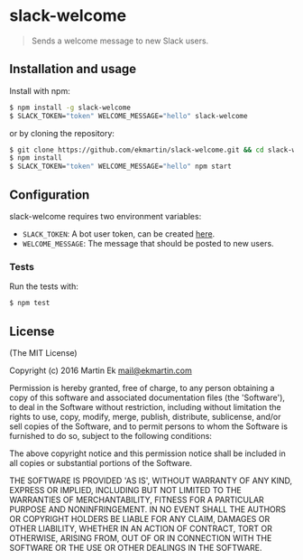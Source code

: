 # slack-welcome

> Sends a welcome message to new Slack users.

## Installation and usage
Install with npm:
```bash
$ npm install -g slack-welcome
$ SLACK_TOKEN="token" WELCOME_MESSAGE="hello" slack-welcome
```

or by cloning the repository:

```bash
$ git clone https://github.com/ekmartin/slack-welcome.git && cd slack-welcome
$ npm install
$ SLACK_TOKEN="token" WELCOME_MESSAGE="hello" npm start
```

## Configuration
slack-welcome requires two environment variables:

* `SLACK_TOKEN`: A bot user token, can be created [here](https://my.slack.com/services/new/bot).
* `WELCOME_MESSAGE`: The message that should be posted to new users.

### Tests
Run the tests with:
```bash
$ npm test
```

## License

(The MIT License)

Copyright (c) 2016 Martin Ek <mail@ekmartin.com>

Permission is hereby granted, free of charge, to any person obtaining a copy of this software and associated documentation files (the 'Software'), to deal in the Software without restriction, including without limitation the rights to use, copy, modify, merge, publish, distribute, sublicense, and/or sell copies of the Software, and to permit persons to whom the Software is furnished to do so, subject to the following conditions:

The above copyright notice and this permission notice shall be included in all copies or substantial portions of the Software.

THE SOFTWARE IS PROVIDED 'AS IS', WITHOUT WARRANTY OF ANY KIND, EXPRESS OR IMPLIED, INCLUDING BUT NOT LIMITED TO THE WARRANTIES OF MERCHANTABILITY, FITNESS FOR A PARTICULAR PURPOSE AND NONINFRINGEMENT. IN NO EVENT SHALL THE AUTHORS OR COPYRIGHT HOLDERS BE LIABLE FOR ANY CLAIM, DAMAGES OR OTHER LIABILITY, WHETHER IN AN ACTION OF CONTRACT, TORT OR OTHERWISE, ARISING FROM, OUT OF OR IN CONNECTION WITH THE SOFTWARE OR THE USE OR OTHER DEALINGS IN THE SOFTWARE.
